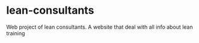 # lean-consultants
Web project of lean consultants. A website that deal with all info about lean training
